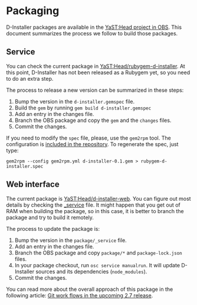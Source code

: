 # Packaging

D-Installer packages are available in the [YaST:Head project in
OBS](https://build.opensuse.org/project/show/YaST:Head:D-Installer). This document summarizes the
process we follow to build those packages.

## Service

You can check the current package in
[YaST:Head/rubygem-d-installer](https://build.opensuse.org/package/show/YaST:Head:D-Installer/rubygem-d-installer).
At this point, D-Installer has not been released as a Rubygem yet, so you need to do an extra step.

The process to release a new version can be summarized in these steps:

1. Bump the version in the `d-installer.gemspec` file.
2. Build the `gem` by running `gem build d-installer.gemspec`
3. Add an entry in the changes file.
4. Branch the OBS package and copy the `gem` and the `changes` files.
5. Commit the changes.

If you need to modify the `spec` file, please, use the `gem2rpm` tool. The configuration is [included
in the repository](./yastd/package/gem2rpm.yml). To regenerate the spec, just type:

    gem2rpm --config gem2rpm.yml d-installer-0.1.gem > rubygem-d-installer.spec

## Web interface

The current package is
[YaST:Head/d-installer-web](https://build.opensuse.org/package/show/YaST:Head:D-Installer/rubygem-d-installer).
You can figure out most details by checking the
[_service](_./web/package/_service) file. It might happen that you get
out of RAM when building the package, so in this case, it is better to
branch the package and try to build it remotely.

The process to update the package is:

1. Bump the version in the `package/_service` file.
2. Add an entry in the changes file.
3. Branch the OBS package and copy `package/*` and `package-lock.json` files.
4. In your package checkout, run `osc service manualrun`. It will update D-Installer sources and its
   dependencies (`node_modules`).
5. Commit the changes.

You can read more about the overall approach of this package in the following article: [Git work
flows in the upcoming 2.7 release](https://openbuildservice.org/2016/04/08/new_git_in_27/).
